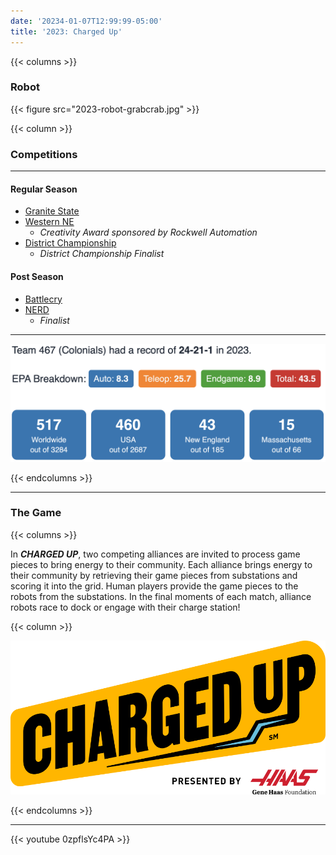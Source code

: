 ```yaml
---
date: '20234-01-07T12:99:99-05:00'
title: '2023: Charged Up'
---
```


{{< columns >}}

### Robot

{{< figure src="2023-robot-grabcrab.jpg" >}}

{{< column >}}

### Competitions

---

#### Regular Season

* [Granite State](https://www.thebluealliance.com/event/2023nhgrs)
* [Western NE](https://www.thebluealliance.com/event/2023mawne)
  * _Creativity Award sponsored by Rockwell Automation_
* [District Championship](https://www.thebluealliance.com/event/2023necmp2)
  * _District Championship Finalist_

#### Post Season

* [Battlecry](https://www.thebluealliance.com/event/2023bc)
* [NERD](https://www.thebluealliance.com/event/2023matb)
  * _Finalist_

---

[![2023 Competition Stats](2023-competition-stats.png)](https://www.statbotics.io/team/467)

{{< endcolumns >}}

---

### The Game

{{< columns >}}

In **_CHARGED UP_**, two competing alliances are invited to process game pieces to
bring energy to their community. Each alliance brings energy to their community by retrieving their game
pieces from substations and scoring it into the grid. Human players provide the game pieces to the
robots from the substations. In the final moments of each match, alliance robots race to dock or engage
with their charge station!

{{< column >}}

[![Charged Up Logo](charged-up-frc-logo.svg)](https://en.wikipedia.org/wiki/Charged_Up_(FIRST))

{{< endcolumns >}}

---

{{< youtube 0zpflsYc4PA >}}

